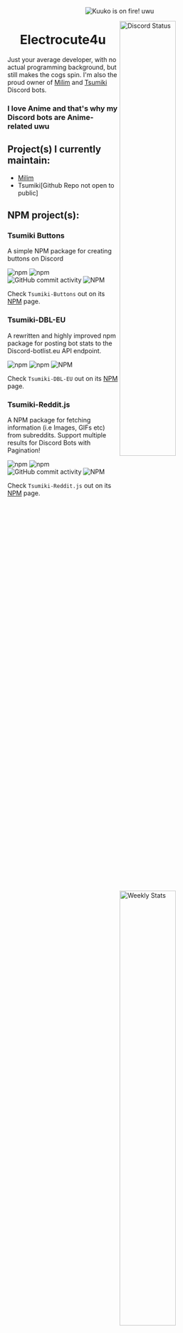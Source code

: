 <p align="center">
<img src="https://i.imgur.com/i9nZKra.gif" alt="Kuuko is on fire! uwu">
</p>

<a href="https://discord.com/users/203601251139715082" target="_blank">
	<img width="50%" align="right" alt="Discord Status" src="https://lanyard.cnrad.dev/api/203601251139715082?bg=1f1f1f&borderRadius=0px">
</a>
<a href="https://wakatime.com/@Electrocute4u" target="_blank">
	<img width="50%" align="right" alt="Weekly Stats" src="https://github-readme-stats.vercel.app/api/wakatime?username=Electrocute4u&border_radius=0px&theme=dark&bg_color=1f1f1f&border_color=1f1f1f&icon_color=58a6ff&show_icons=true&disable_animations=false&custom_title=Weekly%20Stats">
</a>

<h1 align="center">Electrocute4u</h1>
<p>
Just your average developer, with no actual programming background, but still makes the cogs spin.
I'm also the proud owner of <a href="https://top.gg/bot/594448596355645440">Milim</a> and <a href="https://top.gg/bot/560893917839622158">Tsumiki</a> Discord bots.
</p>
<h3>I love Anime and that's why my Discord bots are Anime-related uwu</h4>
<h2>Project(s) I currently maintain:</h2>

* [Milim](https://github.com/electrocute4u/Milim)
* Tsumiki[Github Repo not open to public]

<h2 align="left">NPM project(s):</h2>
<h3 align="left">Tsumiki Buttons</h3>
<p>A simple NPM package for creating buttons on Discord</p>  
<p>
<img alt="npm" src="https://img.shields.io/npm/v/tsumiki-buttons?style=for-the-badge">
<img alt="npm" src="https://img.shields.io/npm/dw/tsumiki-buttons?style=for-the-badge">
<img alt="GitHub commit activity" src="https://img.shields.io/github/commit-activity/y/electrocute4u/tsumiki-buttons?style=for-the-badge">
<img alt="NPM" src="https://img.shields.io/npm/l/tsumiki-buttons?style=for-the-badge">
</p>

Check `Tsumiki-Buttons` out on its [NPM](https://www.npmjs.com/package/tsumiki-buttons) page.
<h3 align="left">Tsumiki-DBL-EU</h3>
<p>A rewritten and highly improved npm package for posting bot stats to the Discord-botlist.eu API endpoint.</p>  
<p>
<img alt="npm" src="https://img.shields.io/npm/v/tsumiki-dbl-eu?style=for-the-badge">
<img alt="npm" src="https://img.shields.io/npm/dw/tsumiki-dbl-eu?style=for-the-badge">
<img alt="NPM" src="https://img.shields.io/npm/l/tsumiki-dbl-eu?style=for-the-badge">
</p>

Check `Tsumiki-DBL-EU` out on its [NPM](https://www.npmjs.com/package/tsumiki-dbl-eu) page.
<h3 align="left">Tsumiki-Reddit.js</h3>
<p>A NPM package for fetching information (i.e Images, GIFs etc) from subreddits.
Support multiple results for Discord Bots with Pagination!</p>
<p>
<img alt="npm" src="https://img.shields.io/npm/v/tsumiki-reddit.js?style=for-the-badge">
<img alt="npm" src="https://img.shields.io/npm/dw/tsumiki-reddit.js?style=for-the-badge">
<img alt="GitHub commit activity" src="https://img.shields.io/github/commit-activity/y/electrocute4u/tsumiki-reddit.js?style=for-the-badge">
<img alt="NPM" src="https://img.shields.io/npm/l/tsumiki-reddit.js?style=for-the-badge">
</p>

Check `Tsumiki-Reddit.js` out on its [NPM](https://www.npmjs.com/package/tsumiki-reddit.js) page.
